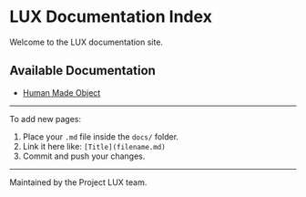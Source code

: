# LUX Documentation Index

Welcome to the LUX documentation site.

## Available Documentation

* [Human Made Object](hmo.md)

---

To add new pages:

1. Place your `.md` file inside the `docs/` folder.
2. Link it here like: `[Title](filename.md)`
3. Commit and push your changes.

---

Maintained by the Project LUX team.
